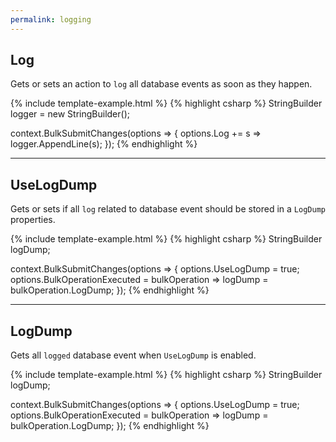 ```yaml
---
permalink: logging
---
```


## Log
Gets or sets an action to `log` all database events as soon as they happen.

{% include template-example.html %} 
{% highlight csharp %}
StringBuilder logger = new StringBuilder();

context.BulkSubmitChanges(options =>
{
	options.Log += s => logger.AppendLine(s);
});
{% endhighlight %}

---

## UseLogDump
Gets or sets if all `log` related to database event should be stored in a `LogDump` properties.

{% include template-example.html %} 
{% highlight csharp %}
StringBuilder logDump;

context.BulkSubmitChanges(options =>
{
	options.UseLogDump = true;
	options.BulkOperationExecuted = bulkOperation => logDump = bulkOperation.LogDump;
});
{% endhighlight %}

---

## LogDump
Gets all `logged` database event when `UseLogDump` is enabled.

{% include template-example.html %} 
{% highlight csharp %}
StringBuilder logDump;

context.BulkSubmitChanges(options =>
{
	options.UseLogDump = true;
	options.BulkOperationExecuted = bulkOperation => logDump = bulkOperation.LogDump;
});
{% endhighlight %}
